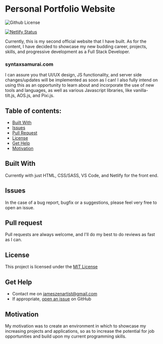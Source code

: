 # Personal Portfolio Website

![Github License](https://img.shields.io/badge/license-MIT-brightgreen)

[![Netlify Status](https://api.netlify.com/api/v1/badges/44a44204-71cc-445f-8295-4aaa8a8f49db/deploy-status)](https://app.netlify.com/sites/syntaxsamurai/deploys)

Currently, this is my second official website that I have built.
As for the content, I have decided to showcase my new budding career, projects, skills, and progressive development as a Full Stack Developer.

### syntaxsamurai.com

I can assure you that UI/UX design, JS functionality, and server side changes/updates will be implemented as soon as I can! I also fully intend on using this as an opportunity to learn about and incorporate the use of new tools and languages, as well as various Javascript libraries, like vanilla-tilt.js, AOS.js, and Pixi.js.

## Table of contents:

- [Built With](#built-with)
- [Issues](#issues)
- [Pull Request](#Pull-Request)
- [License](#license)
- [Get Help](#get-help)
- [Motivation](#motivation)

## Built With

Currently with just HTML, CSS/SASS, VS Code, and Netlify for the front end.

## Issues

In the case of a bug report, bugfix or a suggestions, please feel very free to open an issue.

## Pull request

Pull requests are always welcome, and I'll do my best to do reviews as fast as I can.

## License

This project is licensed under the [MIT License](https://github.com/this/project/blob/master/LICENSE)

## Get Help

- Contact me on jameszenartist@gmail.com
- If appropriate, [open an issue](https://github.com/jameshansenpaintings/issues) on GitHub

## Motivation

My motivation was to create an environment in which to showcase my increasing projects and applications, so as to increase the potential for job opportunities and build upon my current programming skills.
